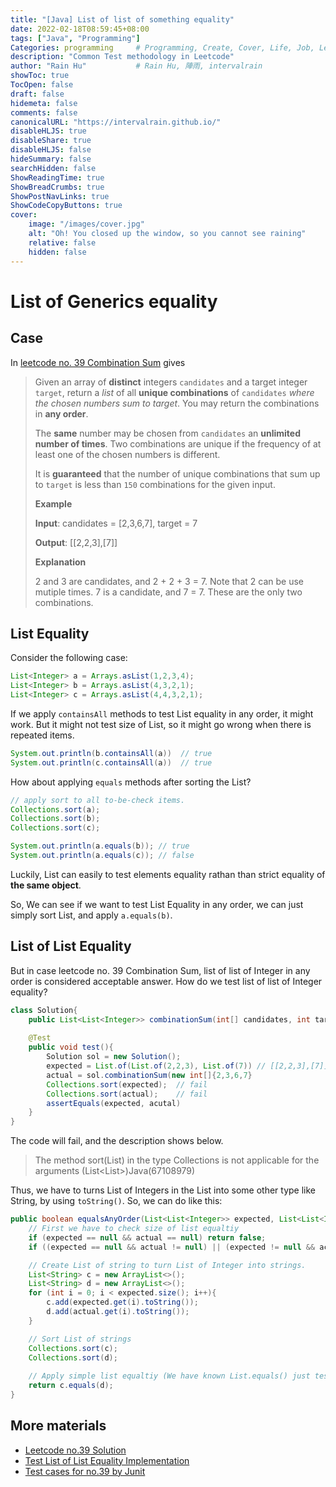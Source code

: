 ```yaml
---
title: "[Java] List of list of something equality"
date: 2022-02-18T08:59:45+08:00
tags: ["Java", "Programming"]
Categories: programming     # Programming, Create, Cover, Life, Job, Leetcode, Notes
description: "Common Test methodology in Leetcode"
author: "Rain Hu"           # Rain Hu, 陣雨, intervalrain
showToc: true
TocOpen: false
draft: false
hidemeta: false
comments: false
canonicalURL: "https://intervalrain.github.io/"
disableHLJS: true
disableShare: true
disableHLJS: false
hideSummary: false
searchHidden: false
ShowReadingTime: true
ShowBreadCrumbs: true
ShowPostNavLinks: true
ShowCodeCopyButtons: true
cover:
    image: "/images/cover.jpg"
    alt: "Oh! You closed up the window, so you cannot see raining"
    relative: false
    hidden: false
---
```

# List of Generics equality

## Case
In [leetcode no. 39 Combination Sum](https://leetcode.com/problems/combination-sum/) gives
> Given an array of **distinct** integers `candidates` and a target integer `target`, return a *list* of all **unique combinations** of `candidates` *where the chosen numbers sum to target*. You may return the combinations in **any order**.
> 
> The **same** number may be chosen from `candidates` an **unlimited number of times**. Two combinations are unique if the frequency of at least one of the chosen numbers is different.
>
> It is **guaranteed** that the number of unique combinations that sum up to `target` is less than `150` combinations for the given input.
> 
> **Example**
>
> **Input**: candidates = [2,3,6,7], target = 7
>
> **Output**: [[2,2,3],[7]]
>
> **Explanation**
>
> 2 and 3 are candidates, and 2 + 2 + 3 = 7. Note that 2 can be use mutiple times. 7 is a candidate, and 7 = 7. These are the only two combinations.


## List Equality
Consider the following case:
```Java
List<Integer> a = Arrays.asList(1,2,3,4);
List<Integer> b = Arrays.asList(4,3,2,1);
List<Integer> c = Arrays.asList(4,4,3,2,1);
```
If we apply `containsAll` methods to test List equality in any order, it might work. But it might not test size of List, so it might go wrong when there is repeated items.
```Java
System.out.println(b.containsAll(a))  // true
System.out.println(c.containsAll(a))  // true
```
How about applying `equals` methods after sorting the List?
```Java
// apply sort to all to-be-check items.
Collections.sort(a);
Collections.sort(b);
Collections.sort(c);

System.out.println(a.equals(b)); // true
System.out.println(a.equals(c)); // false
```
Luckily, List can easily to test elements equality rathan than strict equality of **the same object**.

So, We can see if we want to test List Equality in any order, we can just simply sort List, and apply `a.equals(b)`.
## List of List Equality
But in case leetcode no. 39 Combination Sum, list of list of Integer in any order is considered acceptable answer. How do we test list of list of Integer equality?
```Java
class Solution{
    public List<List<Integer>> combinationSum(int[] candidates, int target){..}
    
    @Test
    public void test(){
        Solution sol = new Solution();
        expected = List.of(List.of(2,2,3), List.of(7)) // [[2,2,3],[7]]
        actual = sol.combinationSum(new int[]{2,3,6,7}
        Collections.sort(expected);  // fail
        Collections.sort(actual);    // fail
        assertEquals(expected, acutal)
    }
}
```
The code will fail, and the description shows below.
> The method sort(List<T>) in the type Collections is not applicable for the arguments (List<List<Integer>>)Java(67108979)

Thus, we have to turns List of Integers in the List into some other type like String, by using `toString()`. So, we can do like this: 
```Java
public boolean equalsAnyOrder(List<List<Integer>> expected, List<List<Integer>> actual){
    // First we have to check size of list equaltiy
    if (expected == null && actual == null) return false;
    if ((expected == null && actual != null) || (expected != null && actual == null) || expected.size() != actual.size()) return false;

    // Create List of string to turn List of Integer into strings.
    List<String> c = new ArrayList<>();
    List<String> d = new ArrayList<>();
    for (int i = 0; i < expected.size(); i++){
        c.add(expected.get(i).toString());
        d.add(actual.get(i).toString());
    }

    // Sort List of strings
    Collections.sort(c);
    Collections.sort(d);
    
    // Apply simple list equaltiy (We have known List.equals() just test equality of elements in order.)
    return c.equals(d);
}

```

## More materials
+ [Leetcode no.39 Solution](https://github.com/intervalrain/leetcode/blob/master/src/main/java/com/rainhu/n39_CombinationSum.java)
+ [Test List of List Equality Implementation](https://github.com/intervalrain/leetcode/blob/master/src/main/java/com/rainhu/DioUtility/ListTest.java)
+ [Test cases for no.39 by Junit](https://github.com/intervalrain/leetcode/blob/master/src/test/java/com/rainhu/n39_CombinationSumTest.java)